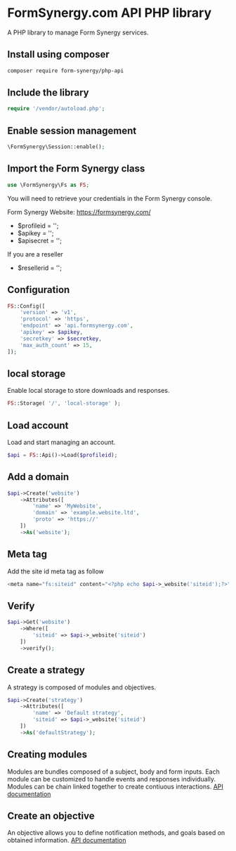 # FormSynergy.com API PHP library

A PHP library to manage Form Synergy services.

## Install using composer
```bash
composer require form-synergy/php-api
```

## Include the library
```php
require '/vendor/autoload.php';
```

##  Enable session management
```PHP
\FormSynergy\Session::enable();
```

## Import the Form Synergy class
```PHP
use \FormSynergy\Fs as FS;
```

You will need to retrieve your credentials in the Form Synergy console.

Form Synergy Website: https://formsynergy.com/

- $profileid = '';
- $apikey = '';
- $apisecret = '';

If you are a reseller
- $resellerid = '';


## Configuration
```PHP
FS::Config([
    'version' => 'v1',
    'protocol' => 'https',
    'endpoint' => 'api.formsynergy.com',
    'apikey' => $apikey,
    'secretkey' => $secretkey,
    'max_auth_count' => 15,
]);
```

## local storage
Enable local storage to store downloads and responses. 
```PHP
FS::Storage( '/', 'local-storage' );
```

## Load account
Load and start managing an account.
```PHP
$api = FS::Api()->Load($profileid);
```

## Add a domain
```PHP
$api->Create('website')
    ->Attributes([
        'name' => 'MyWebsite',
        'domain' => 'example.website.ltd',
        'proto' => 'https://'
    ])
    ->As('website');
```

## Meta tag
Add the site id meta tag as follow
```PHP
<meta name="fs:siteid" content="<?php echo $api->_website('siteid');?>">
```  

## Verify
```PHP
$api->Get('website')
    ->Where([
        'siteid' => $api->_website('siteid')
    ])
    ->verify();
```  

## Create a strategy
A strategy is composed of modules and objectives.
```PHP
$api->Create('strategy')
    ->Attributes([
        'name' => 'Default strategy',
        'siteid' => $api->_website('siteid')
    ])
    ->As('defaultStrategy');
```

## Creating modules
Modules are bundles composed of a subject, body and form inputs. Each module can be customized to handle events and responses individually. Modules can be chain linked together to create contiuous interactions. <a href="https://formsynergy.com/documentation/modules/">API documentation</a>



## Create an objective
An objective allows you to define notification methods, and goals based on obtained information. <a href="https://formsynergy.com/documentation/objectives/">API documentation</a>
